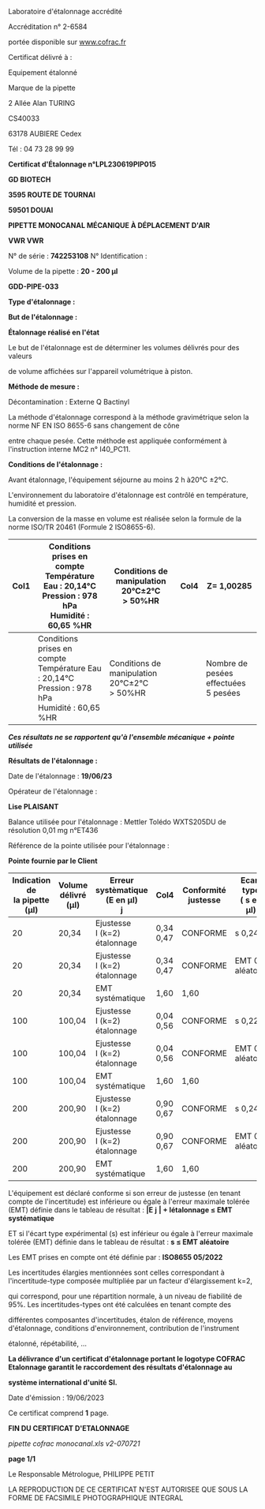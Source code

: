 Laboratoire d'étalonnage accrédité

Accréditation n° 2-6584

portée disponible sur www.cofrac.fr


Certificat délivré à :

Equipement étalonné

Marque de la pipette


2 Allée Alan TURING

CS40033

63178 AUBIERE Cedex

Tél : 04 73 28 99 99

**Certificat d'Étalonnage n°LPL230619PIP015**

**GD BIOTECH**

**3595 ROUTE DE TOURNAI**

**59501 DOUAI**


**PIPETTE MONOCANAL MÉCANIQUE À DÉPLACEMENT D'AIR**

**VWR VWR**


N° de série : **742253108** N° Identification :

Volume de la pipette : **20 - 200 µl**


**GDD-PIPE-033**


**Type d'étalonnage :**

**But de l'étalonnage :**


**Étalonnage réalisé en l'état**

Le but de l'étalonnage est de déterminer les volumes délivrés pour des valeurs


de volume affichées sur l'appareil volumétrique à piston.


**Méthode de mesure :**


Décontamination : Externe Q Bactinyl


La méthode d'étalonnage correspond à la méthode gravimétrique selon la norme NF EN ISO 8655-6 sans changement de cône

entre chaque pesée. Cette méthode est appliquée conformément à l'instruction interne MC2 n° I40_PC11.


**Conditions de l'étalonnage :**


Avant étalonnage, l'équipement séjourne au moins 2 h à20°C ±2°C.


L'environnement du laboratoire d'étalonnage est contrôlé en température, humidité et pression.

La conversion de la masse en volume est réalisée selon la formule de la norme ISO/TR 20461 (Formule 2 ISO8655-6).



|Col1|Conditions prises en compte<br>Température Eau : 20,14°C<br>Pression : 978 hPa<br>Humidité : 60,65 %HR|Conditions de manipulation<br>20°C±2°C<br>> 50%HR|Col4|Z= 1,00285|
|---|---|---|---|---|
||Conditions prises en compte<br>Température Eau : 20,14°C<br>Pression : 978 hPa<br>Humidité : 60,65 %HR|Conditions de manipulation<br>20°C±2°C<br>> 50%HR||Nombre de pesées<br>effectuées<br>5 pesées|


_**Ces résultats ne se rapportent qu'à l'ensemble mécanique + pointe utilisée**_


**Résultats de l'étalonnage :**

Date de l'étalonnage : **19/06/23**


Opérateur de l'étalonnage :


**Lise PLAISANT**


Balance utilisée pour l'étalonnage : Mettler Tolédo WXTS205DU de résolution 0,01 mg n°ET436


Référence de la pointe utilisée pour l'étalonnage :


**Pointe fournie par le Client**













|Indication de<br>la pipette (µl)|Volume délivré<br>(µl)|Erreur systèmatique<br>(E en µl)<br>j|Col4|Conformité<br>justesse|Ecart type<br>( s en µl)|Conformité<br>Fidélité|
|---|---|---|---|---|---|---|
|20|20,34|Ejustesse<br>I (k=2)<br>étalonnage|0,34<br>0,47|CONFORME|s 0,24|CONFORME|
|20|20,34|Ejustesse<br>I (k=2)<br>étalonnage|0,34<br>0,47|CONFORME|EMT 0,6<br>aléatoire|EMT 0,6<br>aléatoire|
|20|20,34|EMT<br>systématique|1,60|1,60|||
|100|100,04|Ejustesse<br>I (k=2)<br>étalonnage|0,04<br>0,56|CONFORME|s 0,22|CONFORME|
|100|100,04|Ejustesse<br>I (k=2)<br>étalonnage|0,04<br>0,56|CONFORME|EMT 0,6<br>aléatoire|EMT 0,6<br>aléatoire|
|100|100,04|EMT<br>systématique|1,60|1,60|||
|200|200,90|Ejustesse<br>I (k=2)<br>étalonnage|0,90<br>0,67|CONFORME|s 0,24|CONFORME|
|200|200,90|Ejustesse<br>I (k=2)<br>étalonnage|0,90<br>0,67|CONFORME|EMT 0,6<br>aléatoire|EMT 0,6<br>aléatoire|
|200|200,90|EMT<br>systématique|1,60|1,60|||


L'équipement est déclaré conforme si son erreur de justesse (en tenant compte de l'incertitude) est inférieure ou égale à l'erreur maximale
tolérée (EMT) définie dans le tableau de résultat : **|E** **j** **| + Iétalonnage ≤ EMT** **systématique**

ET si l'écart type expérimental (s) est inférieur ou égale à l'erreur maximale tolérée (EMT) définie dans le tableau de résultat : **s ≤ EMT** **aléatoire**

Les EMT prises en compte ont été définie par : **ISO8655 05/2022**

Les incertitudes élargies mentionnées sont celles correspondant à l'incertitude-type composée multipliée par un facteur d'élargissement k=2,

qui correspond, pour une répartition normale, à un niveau de fiabilité de 95%. Les incertitudes-types ont été calculées en tenant compte des

différentes composantes d'incertitudes, étalon de référence, moyens d'étalonnage, conditions d'environnement, contribution de l'instrument

étalonné, répétabilité, ...

**La délivrance d'un certificat d'étalonnage portant le logotype COFRAC Etalonnage garantit le raccordement des résultats d'étalonnage au**

**système international d'unité SI.**


Date d'émission : 19/06/2023

Ce certificat comprend **1** page.

**FIN DU CERTIFICAT D'ETALONNAGE**

_pipette cofrac monocanal.xls v2-070721_


**page 1/1**


Le Responsable Métrologue, PHILIPPE PETIT


LA REPRODUCTION DE CE CERTIFICAT N'EST AUTORISEE QUE SOUS LA FORME DE FACSIMILE PHOTOGRAPHIQUE INTEGRAL

